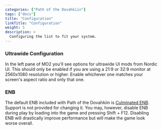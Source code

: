 ```yaml
---
categories: ["Path of the Dovahkiin"]
tags: ["docs"] 
title: "Configuration"
linkTitle: "Configuration"
weight: 5
description: >
  Configuring the list to fit your system.
---
```


### Ultrawide Configuration

In the left pane of MO2 you'll see options for ultrawide UI mods from Nordic UI. This should only be enabled if you are using a 21:9 or 32:9 monitor at 2560x1080 resolution or higher. Enable whichever one matches your screen's aspect ratio and only that one.

### ENB
The default ENB included with Path of the Dovahkiin is [Culminated ENB](https://www.nexusmods.com/skyrimspecialedition/mods/53167). Support is not provided for changing it. You may, however, disable ENB during play by loading into the game and pressing Shift + F12. Disabling ENB will drastically improve performance but will make the game look worse overall.